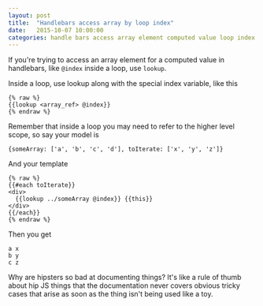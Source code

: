 ```yaml
---
layout: post
title:  "Handlebars access array by loop index"
date:   2015-10-07 10:00:00
categories: handle bars access array element computed value loop index
---
```


If you're trying to access an array element for a computed value in handlebars, like `@index` inside a loop, use `lookup`.

Inside a loop, use lookup along with the special index variable, like this

    {% raw %}
    {{lookup <array_ref> @index}}
    {% endraw %}

Remember that inside a loop you may need to refer to the higher level scope, so say your model is

    {someArray: ['a', 'b', 'c', 'd'], toIterate: ['x', 'y', 'z']}

And your template

    {% raw %}
    {{#each toIterate}}
	<div>
	  {{lookup ../someArray @index}} {{this}}
	</div>
    {{/each}}
    {% endraw %}

Then you get

    a x
    b y
    c z

Why are hipsters so bad at documenting things? It's like a rule of thumb about hip JS things that the documentation never covers
 obvious tricky cases that arise as soon as the thing isn't being used like a toy.
